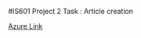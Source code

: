 #IS601 Project 2 
Task : Article creation

[Azure Link](http://project1historyofinternetharshronaknikita.eastus.azurecontainer.io/index.html)
